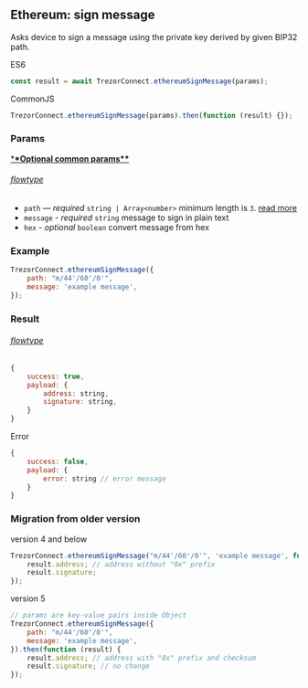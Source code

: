 ## Ethereum: sign message

Asks device to sign a message using the private key derived by given BIP32 path.

ES6

```javascript
const result = await TrezorConnect.ethereumSignMessage(params);
```

CommonJS

```javascript
TrezorConnect.ethereumSignMessage(params).then(function (result) {});
```

### Params

[\***\*Optional common params\*\***](commonParams.md)

###### [flowtype](../../src/js/types/params.js#L64-L67)

-   `path` — _required_ `string | Array<number>` minimum length is `3`. [read more](path.md)
-   `message` - _required_ `string` message to sign in plain text
-   `hex` - _optional_ `boolean` convert message from hex

### Example

```javascript
TrezorConnect.ethereumSignMessage({
    path: "m/44'/60'/0'",
    message: 'example message',
});
```

### Result

###### [flowtype](../../src/js/types/response.js#L47-L50)

```javascript
{
    success: true,
    payload: {
        address: string,
        signature: string,
    }
}
```

Error

```javascript
{
    success: false,
    payload: {
        error: string // error message
    }
}
```

### Migration from older version

version 4 and below

```javascript
TrezorConnect.ethereumSignMessage("m/44'/60'/0'", 'example message', function (result) {
    result.address; // address without "0x" prefix
    result.signature;
});
```

version 5

```javascript
// params are key-value pairs inside Object
TrezorConnect.ethereumSignMessage({
    path: "m/44'/60'/0'",
    message: 'example message',
}).then(function (result) {
    result.address; // address with "0x" prefix and checksum
    result.signature; // no change
});
```
